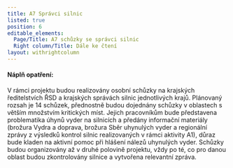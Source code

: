 ```yaml
---
title: A7 Správci silnic
listed: true
position: 6
editable_elements:
  Page/Title: A7 schůzky se správci silnic
  Right column/Title: Dále ke čtení
layout: withrightcolumn
---
```

#### Náplň opatření:   

V rámci projektu budou realizovány osobní schůzky na krajských
ředitelstvích ŘSD a krajských správách silnic jednotlivých krajů.
Plánovaný rozsah je 14 schůzek, přednostně budou dojednány schůzky v
oblastech s větším množstvím kritických míst. Jejich pracovníkům bude
představena problematika úhynů vyder na silnicích a předány informační
materiály (brožura Vydra a doprava, brožura Sběr uhynulých vyder a
regionální zprávy z výsledků kontrol silnic realizovaných v rámci
aktivity A1), důraz bude kladen na aktivní pomoc při hlášení nálezů
uhynulých vyder. Schůzky budou organizovány až v druhé polovině
projektu, vždy po té, co pro danou oblast budou zkontrolovány silnice a
vytvořena relevantní zpráva.
